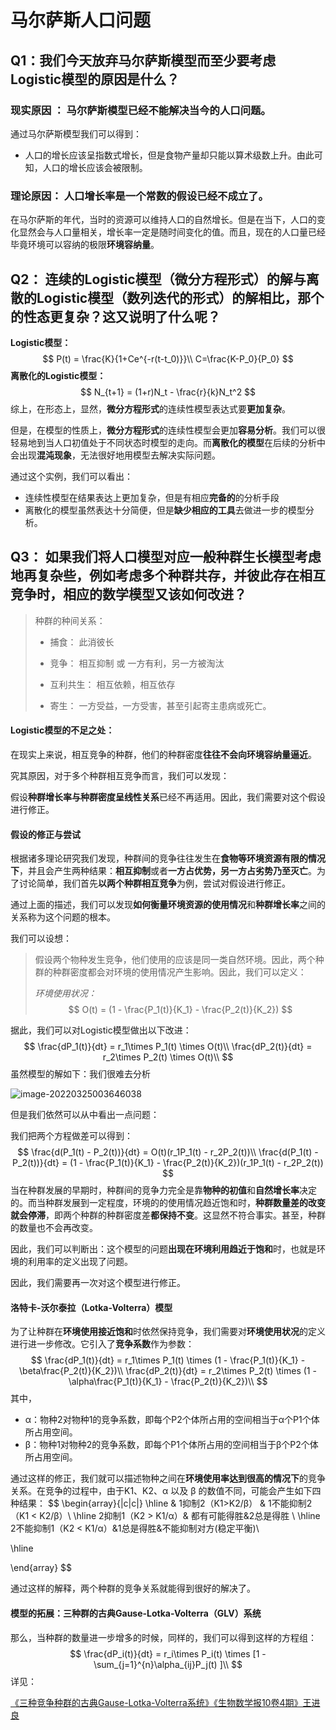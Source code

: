 # 马尔萨斯人口问题

## Q1：我们今天放弃马尔萨斯模型而至少要考虑Logistic模型的原因是什么？

### 现实原因 ： 马尔萨斯模型已经不能解决当今的人口问题。

通过马尔萨斯模型我们可以得到：

- 人口的增长应该呈指数式增长，但是食物产量却只能以算术级数上升。由此可知，人口的增长应该会被限制。

### 理论原因： 人口增长率是一个常数的假设已经不成立了。

在马尔萨斯的年代，当时的资源可以维持人口的自然增长。但是在当下，人口的变化显然会与人口量相关，增长率一定是随时间变化的值。而且，现在的人口量已经毕竟环境可以容纳的极限**环境容纳量**。



## Q2： 连续的Logistic模型（微分方程形式）的解与离散的Logistic模型（数列迭代的形式）的解相比，那个的性态更复杂？这又说明了什么呢？

**Logistic模型：**
$$
P(t) = \frac{K}{1+Ce^{-r(t-t_0)}}\\
C=\frac{K-P_0}{P_0}
$$
**离散化的Logistic模型：**
$$
N_{t+1} = (1+r)N_t - \frac{r}{k}N_t^2
$$
综上，在形态上，显然，**微分方程形式**的连续性模型表达式要**更加复杂**。

但是，在模型的性质上，**微分方程形式**的连续性模型会更加**容易分析**。我们可以很轻易地到当人口初值处于不同状态时模型的走向。而**离散化的模型**在后续的分析中会出现**混沌现象**，无法很好地用模型去解决实际问题。

通过这个实例，我们可以看出：

- 连续性模型在结果表达上更加复杂，但是有相应**完备的**的分析手段
- 离散化的模型虽然表达十分简便，但是**缺少相应的工具**去做进一步的模型分析。



## Q3： 如果我们将人口模型对应一般种群生长模型考虑地再复杂些，例如考虑多个种群共存，并彼此存在相互竞争时，相应的数学模型又该如何改进？

> 种群的种间关系：
>
> - 捕食： 此消彼长
>
> - 竞争： 相互抑制 或 一方有利，另一方被淘汰
> - 互利共生： 相互依赖，相互依存
> - 寄生： 一方受益，一方受害，甚至引起寄主患病或死亡。



#### Logistic模型的不足之处：

在现实上来说，相互竞争的种群，他们的种群密度**往往不会向环境容纳量逼近**。

究其原因，对于多个种群相互竞争而言，我们可以发现：

假设**种群增长率与种群密度呈线性关系**已经不再适用。因此，我们需要对这个假设进行修正。

#### 假设的修正与尝试

根据诸多理论研究我们发现，种群间的竞争往往发生在**食物等环境资源有限的情况下**，并且会产生两种结果：**相互抑制**或者**一方占优势，另一方占劣势乃至灭亡**。为了讨论简单，我们首先**以两个种群相互竞争**为例，尝试对假设进行修正。

通过上面的描述，我们可以发现**如何衡量环境资源的使用情况**和**种群增长率**之间的关系称为这个问题的根本。

我们可以设想：

> 假设两个物种发生竞争，他们使用的应该是同一类自然环境。因此，两个种群的种群密度都会对环境的使用情况产生影响。因此，我们可以定义：
>
> *环境使用状况：* 
> $$
> O(t) = (1 - \frac{P_1(t)}{K_1} - \frac{P_2(t)}{K_2})
> $$

据此，我们可以对Logistic模型做出以下改进：
$$
\frac{dP_1(t)}{dt} = r_1\times P_1(t) \times O(t)\\
\frac{dP_2(t)}{dt} = r_2\times P_2(t) \times O(t)\\
$$
虽然模型的解如下：我们很难去分析

![image-20220325003646038](C:\Users\Administrator.Bili-2021PEFKBB\AppData\Roaming\Typora\typora-user-images\image-20220325003646038.png)

但是我们依然可以从中看出一点问题：

我们把两个方程做差可以得到：
$$
\frac{d(P_1(t) - P_2(t))}{dt} = O(t)(r_1P_1(t) - r_2P_2(t))\\
\frac{d(P_1(t) - P_2(t))}{dt} = (1 - \frac{P_1(t)}{K_1} - \frac{P_2(t)}{K_2})(r_1P_1(t) - r_2P_2(t))
$$
当在种群发展的早期时，种群间的竞争力完全是靠**物种的初值**和**自然增长率**决定的。而当种群发展到一定程度，环境的的使用情况趋近饱和时，**种群数量差的改变就会停滞**，即两个种群的种群密度差**都保持不变**。这显然不符合事实。甚至，种群的数量也不会再改变。

因此，我们可以判断出：这个模型的问题**出现在环境利用趋近于饱和**时，也就是环境的利用率的定义出现了问题。



因此，我们需要再一次对这个模型进行修正。

#### 洛特卡-沃尔泰拉（Lotka-Volterra）模型

为了让种群在**环境使用接近饱和**时依然保持竞争，我们需要对**环境使用状况**的定义进行进一步修改。它引入了**竞争系数**作为参数：
$$
\frac{dP_1(t)}{dt} = r_1\times P_1(t) \times (1 - \frac{P_1(t)}{K_1} - \beta\frac{P_2(t)}{K_2})\\
\frac{dP_2(t)}{dt} = r_2\times P_2(t) \times (1 -\alpha\frac{P_1(t)}{K_1} - \frac{P_2(t)}{K_2})\\
$$
其中，

- α：物种2对物种1的竞争系数，即每个P2个体所占用的空间相当于α个P1个体所占用空间。
- β：物种1对物种2的竞争系数，即每个P1个体所占用的空间相当于β个P2个体所占用空间。

通过这样的修正，我们就可以描述物种之间在**环境使用率达到很高的情况下**的竞争关系。在竞争的过程中，由于K1、K2、α 以及 β 的数值不同，可能会产生如下四种结果：
$$
\begin{array}{|c|c|}
\hline
 & 1抑制2（K1>K2/β） & 1不能抑制2（K1 < K2/β）\\
\hline
2抑制1（K2 > K1/α）& 	都有可能得胜&2总是得胜  \\
\hline
2不能抑制1（K2 < K1/α）&1总是得胜&不能抑制对方(稳定平衡)\\

\hline

\end{array}
$$




通过这样的解释，两个种群的竞争关系就能得到很好的解决了。



#### 模型的拓展：三种群的古典Gause-Lotka-Volterra（GLV）系统

那么，当种群的数量进一步增多的时候，同样的，我们可以得到这样的方程组：
$$
\frac{dP_i(t)}{dt} = r_i\times P_i(t) \times [1 - \sum_{j=1}^{n}\alpha_{ij}P_j(t) ]\\
$$
详见：

[《三种竞争种群的古典Gause-Lotka-Volterra系统》《生物数学报10卷4期》王进良](https://kns.cnki.net/kcms/detail/detail.aspx?dbcode=CJFD&dbname=CJFD9495&filename=SWSX199504027&uniplatform=NZKPT&v=UnGyNK0LnQ5brxQYbZtw6FNvDpNE7UvMVoG50DMfbpWZOBZ6CjZsgL6mfipp7Roh)

